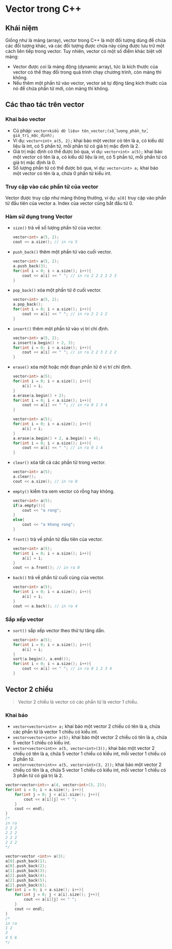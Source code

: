 # Vector trong C++
## Khái niệm
Giống như là mảng (array), vector trong C++ là một đối tượng dùng để chứa các đối tượng khác, và các đối tượng được chứa này cũng được lưu trữ một cách liên tiếp trong vector. Tuy nhiên, vector có một số điểm khác biệt với mảng:
*  Vector được coi là mảng động (dynamic array), tức là kích thước của vector có thể thay đổi trong quá trình chạy chương trình, còn mảng thì không.
* Nếu thêm một phần tử vào vector, vector sẽ tự động tăng kích thước của nó để chứa phần tử mới, còn mảng thì không.
## Các thao tác trên vector
### Khai báo vector
* Cú pháp: `vector<kiểu dữ liệu> tên_vector;(số_lượng_phần_tử, giá_trị_mặc_định);`
* Ví dụ: `vector<int> a(5, 2);` khai báo một vector có tên là a, có kiểu dữ liệu là int, có 5 phần tử, mỗi phần tử có giá trị mặc định là 2.
* Giá trị mặc định có thể được bỏ qua, ví dụ: `vector<int> a(5);` khai báo một vector có tên là a, có kiểu dữ liệu là int, có 5 phần tử, mỗi phần tử có giá trị mặc định là 0.
* Số lượng phần tử có thể được bỏ qua, ví dụ: `vector<int> a;` khai báo một vector có tên là a, chứa 0 phần tử kiểu int.
### Truy cập vào các phần tử của vector
Vector được truy cập như mảng thông thường, ví dụ: `a[0]` truy cập vào phần tử đầu tiên của vector a. Index của vector cũng bắt đầu từ 0.
### Hàm sử dụng trong Vector
* `size()` trả về số lượng phần tử của vector.
    ```cpp
    vector<int> a(5, 2);
    cout << a.size(); // in ra 5
    ```
* `push_back()` thêm một phần tử vào cuối vector.
    ```cpp
    vector<int> a(5, 2);
    a.push_back(3);
    for(int i = 0; i < a.size(); i++){
        cout << a[i] << " "; // in ra 2 2 2 2 2 3
    }
    ```
* `pop_back()` xóa một phần tử ở cuối vector.
    ```cpp
    vector<int> a(5, 2);
    a.pop_back();
    for(int i = 0; i < a.size(); i++){
        cout << a[i] << " "; // in ra 2 2 2 2
    }
    ```
* `insert()` thêm một phần tử vào vị trí chỉ định.
    ```cpp
    vector<int> a(5, 2);
    a.insert(a.begin() + 2, 3);
    for(int i = 0; i < a.size(); i++){
        cout << a[i] << " "; // in ra 2 2 3 2 2 2
    }
    ```
* `erase()` xóa một hoặc một đoạn phần tử ở vị trí chỉ định.
    ```cpp
    vector<int> a(5);
    for(int i = 0; i < a.size(); i++){
        a[i] = i;
    }
    a.erase(a.begin() + 2);
    for(int i = 0; i < a.size(); i++){
        cout << a[i] << " "; // in ra 0 1 3 4
    }
    ```
    ```cpp
    vector<int> a(5);
    for(int i = 0; i < a.size(); i++){
        a[i] = i;
    }
    a.erase(a.begin() + 2, a.begin() + 4);
    for(int i = 0; i < a.size(); i++){
        cout << a[i] << " "; // in ra 0 1 4
    }
    ```
* `clear()` xóa tất cả các phần tử trong vector.
    ```cpp
    vector<int> a(5);
    a.clear();
    cout << a.size(); // in ra 0
    ```
* `empty()` kiểm tra xem vector có rỗng hay không.
    ```cpp
    vector<int> a(5);
    if(a.empty()){
        cout << "a rong";
    }
    else{
        cout << "a khong rong";
    }
    ```
* `front()` trả về phần tử đầu tiên của vector.
    ```cpp
    vector<int> a(5);
    for(int i = 0; i < a.size(); i++){
        a[i] = i;
    }
    cout << a.front(); // in ra 0
    ```
* `back()` trả về phần tử cuối cùng của vector.
    ```cpp
    vector<int> a(5);
    for(int i = 0; i < a.size(); i++){
        a[i] = i;
    }
    cout << a.back(); // in ra 4
    ```
### Sắp xếp vector
* `sort()` sắp xếp vector theo thứ tự tăng dần.
    ```cpp
    vector<int> a(5);
    for(int i = 0; i < a.size(); i++){
        a[i] = i;
    }
    sort(a.begin(), a.end());
    for(int i = 0; i < a.size(); i++){
        cout << a[i] << " "; // in ra 0 1 2 3 4
    }
    ```
## Vector 2 chiều
> Vector 2 chiều là vector có các phần tử là vector 1 chiều.
### Khai báo
* `vector<vector<int>> a;` khai báo một vector 2 chiều có tên là a, chứa các phần tử là vector 1 chiều có kiểu int.
* `vector<vector<int>> a(5);` khai báo một vector 2 chiều có tên là a, chứa 5 vector 1 chiều có kiểu int.
* `vector<vector<int>> a(5, vector<int>(3));` khai báo một vector 2 chiều có tên là a, chứa 5 vector 1 chiều có kiểu int, mỗi vector 1 chiều có 3 phần tử.
* `vector<vector<int>> a(5, vector<int>(3, 2));` khai báo một vector 2 chiều có tên là a, chứa 5 vector 1 chiều có kiểu int, mỗi vector 1 chiều có 3 phần tử có giá trị là 2.
```cpp
vector<vector<int>> a(4, vector<int>(3, 2));
for(int i = 0; i < a.size(); i++){
    for(int j = 0; j < a[i].size(); j++){
        cout << a[i][j] << " ";
    }
    cout << endl;
}
/*
in ra
2 2 2
2 2 2
2 2 2
2 2 2
*/
```
```cpp
vector<vector <int>> a(3);
a[0].push_back(1);
a[0].push_back(2);
a[1].push_back(3);
a[2].push_back(4);
a[2].push_back(5);
a[2].push_back(6);
for(int i = 0; i < a.size(); i++){
    for(int j = 0; j < a[i].size(); j++){
        cout << a[i][j] << " ";
    }
    cout << endl;
}
/*
in ra
1 2
3
4 5 6
*/
```
